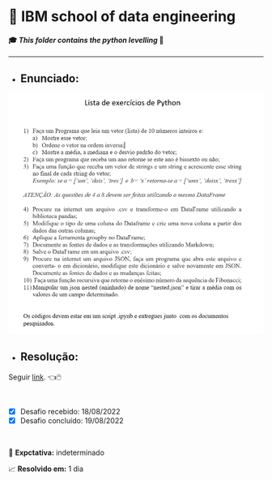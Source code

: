 # :robot: IBM school of data engineering 
#### :mortar_board: *This folder contains the python levelling* :snake:

***

* ## Enunciado:
![enunciado](./images/enunciado.png)

* ## Resolução:
Seguir [link](./resolucao/). :point_left::computer_mouse:

<br>

- [x] Desafio recebido: 18/08/2022
- [x] Desafio concluído: 19/08/2022

<br>

:date: **Expctativa:** indeterminado

:chart_with_upwards_trend: **Resolvido em:** 1 dia